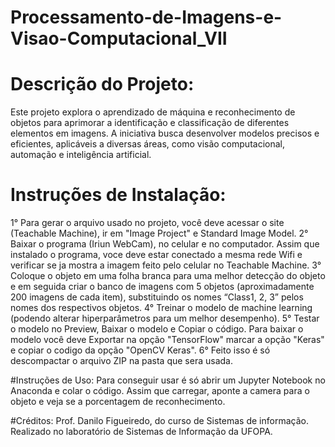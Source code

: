 # Processamento-de-Imagens-e-Visao-Computacional_VII

# Descrição do Projeto:
Este projeto explora o aprendizado de máquina e reconhecimento de objetos para aprimorar a identificação e classificação de diferentes elementos em imagens. A iniciativa busca desenvolver modelos precisos e eficientes, aplicáveis a diversas áreas, como visão computacional, automação e inteligência artificial.

# Instruções de Instalação:
1° Para gerar o arquivo usado no projeto, você deve acessar o site (Teachable Machine), ir em "Image Project" e Standard Image Model.
2° Baixar o programa (Iriun WebCam), no celular e no computador. Assim que instalado o programa, voce deve estar conectado a mesma rede Wifi e verificar se ja mostra a imagem feito pelo celular no Teachable Machine.
3° Coloque o objeto em uma folha branca para uma melhor detecção do objeto e em seguida criar o banco de imagens com 5 objetos (aproximadamente 200 imagens de cada item), substituindo os nomes “Class1, 2, 3” pelos nomes dos respectivos objetos.
4° Treinar o modelo de machine learning (podendo alterar hiperparâmetros para um melhor desempenho).
5° Testar o modelo no Preview, Baixar o modelo e Copiar o código. Para baixar o modelo você deve Exportar na opção "TensorFlow" marcar a opção "Keras" e copiar o codigo da opção "OpenCV Keras".
6° Feito isso é só descompactar o arquivo ZIP na pasta que sera usada.

#Instruções de Uso:
Para conseguir usar é só abrir um Jupyter Notebook no Anaconda e colar o código. Assim que carregar, aponte a camera para o objeto e veja se a porcentagem de reconhecimento.

#Créditos:
Prof. Danilo Figueiredo, do curso de Sistemas de informação.
Realizado no laboratório de Sistemas de Informação da UFOPA.
